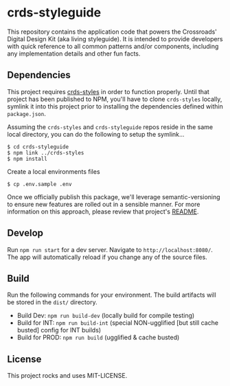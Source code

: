 # crds-styleguide

This repository contains the application code that powers the Crossroads' Digital Design Kit (aka living styleguide). It is intended to provide developers with quick reference to all common patterns and/or components, including any implementation details and other fun facts.

## Dependencies

This project requires [crds-styles](https://github.com/crdschurch/crds-styles) in order to function properly. Until that project has been published to NPM, you'll have to clone `crds-styles` locally, symlink it into this project prior to installing the dependencies defined within `package.json`.

Assuming the `crds-styles` and `crds-styleguide` repos reside in the same local directory, you can do the following to setup the symlink...

    $ cd crds-styleguide
    $ npm link ../crds-styles
    $ npm install

Create a local environments files

    $ cp .env.sample .env

Once we officially publish this package, we'll leverage semantic-versioning to ensure new features are rolled out in a sensible manner. For more information on this approach, please review that project's [README](https://github.com/crdschurch/crds-styles/README.md).

## Develop

Run `npm run start` for a dev server. Navigate to `http://localhost:8080/`. The app will automatically reload if you change any of the source files.

## Build

Run the following commands for your environment. The build artifacts will be stored in the `dist/` directory.

- Build Dev: `npm run build-dev` (locally build for compile testing)
- Build for INT: `npm run build-int` (special NON-ugglified [but still cache busted] config for INT builds)
- Build for PROD: `npm run build` (ugglified & cache busted)

## License

This project rocks and uses MIT-LICENSE.

